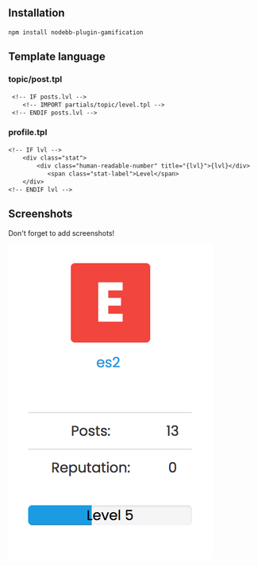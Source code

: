 ## Installation

    npm install nodebb-plugin-gamification

## Template language
### topic/post.tpl
     <!-- IF posts.lvl -->
        <!-- IMPORT partials/topic/level.tpl -->
     <!-- ENDIF posts.lvl --> 
### profile.tpl
    <!-- IF lvl -->
        <div class="stat">
            <div class="human-readable-number" title="{lvl}">{lvl}</div>
               <span class="stat-label">Level</span>
        </div>
    <!-- ENDIF lvl -->

## Screenshots

Don't forget to add screenshots!

![](screenshot.png)
